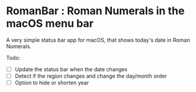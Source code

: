 # RomanBar : Roman Numerals in the macOS menu bar

A very simple status bar app for macOS, that shows today's date in Roman Numerals.

Todo:
- [ ] Update the status bar when the date changes
- [ ] Detect if the region changes and change the day/month order
- [ ] Option to hide or shorten year
